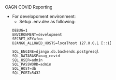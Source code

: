 OAGN COVID Reporting


- For developoment environment:
    - Setup .env.dev as following:
    ```
    DEBUG=1
    ENVIRONMENT=development
    SECRET_KEY=foo
    DJANGO_ALLOWED_HOSTS=localhost 127.0.0.1 [::1]
    
    SQL_ENGINE=django.db.backends.postgresql
    SQL_DATABASE=oag_covid
    SQL_USER=admin
    SQL_PASSWORD=admin
    SQL_HOST=db
    SQL_PORT=5432
    ```